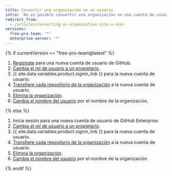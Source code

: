 ```yaml
---
title: Convertir una organización en un usuario
intro: 'No es posible convertir una organización en una cuenta de usuario personal, pero puedes crear una nueva cuenta de usuario y transferirle los repositorios de la organización.'
redirect_from:
  - /articles/converting-an-organization-into-a-user
versions:
  free-pro-team: '*'
  enterprise-server: '*'
---
```


{% if currentVersion == "free-pro-team@latest" %}

1. [Regístrate](/articles/signing-up-for-a-new-github-account) para una nueva cuenta de usuario de GitHub.
2. [Cambia el rol de usuario a un propietario](/articles/changing-a-person-s-role-to-owner).
3. {{ site.data.variables.product.signin_link }} para la nueva cuenta de usuario.
4. [Transfiere cada repositorio de la organización](/articles/how-to-transfer-a-repository) a la nueva cuenta de usuario.
5. [Elimina la organización](/articles/deleting-an-organization-account).
6. [Cambia el nombre del usuario](/articles/changing-your-github-username) por el nombre de la organización.

{% else %}

1. Inicia sesión para una nueva cuenta de usuario de GitHub Enterprise.
2. [Cambia el rol de usuario a un propietario](/articles/changing-a-person-s-role-to-owner).
3. {{ site.data.variables.product.signin_link }} para la nueva cuenta de usuario.
4. [Transfiere cada repositorio de la organización](/articles/how-to-transfer-a-repository) a la nueva cuenta de usuario.
5. [Elimina la organización](/articles/deleting-an-organization-account).
6. [Cambia el nombre del usuario](/articles/changing-your-github-username) por el nombre de la organización.

{% endif %}
